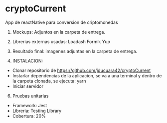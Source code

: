 # cryptoCurrent
App de reactNative para conversion de criptomonedas

1) Mockups: Adjuntos en la carpeta de entrega.

2) Librerias externas usadas: 
    Loadash
    Formik
    Yup
    
3) Resultado final: imagenes adjuntas en la carpeta de entrega.

4) INSTALACION:
  * Clonar repositorio de https://github.com/jducuara42/cryptoCurrent
  * Instarlar dependencias de la aplicacion, se va a una terminal y dentro de la carpeta clonada, se ejecuta: yarn 
  * Iniciar servidor

6) Pruebas unitarias
  *  Framework: Jest
  *  Libreria: Testing Library
  *  Cobertura: 20%
